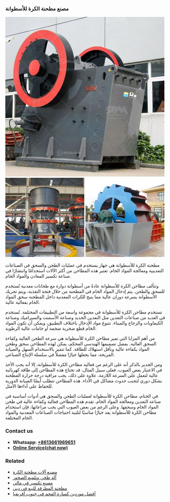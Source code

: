 <h3>مصنع مطحنة الكرة للأسطوانة</h3><img src='1701853867.jpg' alt=''><p>مطحنة الكرة للأسطوانة هي جهاز يستخدم في عمليات الطحن والسحق في الصناعات التعدينية ومعالجة المواد الخام. تعتبر هذه المطاحن من أكثر الآلات استخدامًا وانتشارًا في صناعة تكسير المعادن والمواد الخام.</p><p>وتتألف مطاحن الكرة للأسطوانة عادةً من أسطوانة دوارة مع طحانات معدنية تُستخدم للسحق والطحن. يتم إدخال المواد الخام في المطحنة من خلال فتحة التغذية، ويتم تحريك الأسطوانة بسرعة دوران عالية مما يتيح للكرات المعدنية داخل المطحنة سحق المواد الخام بفعالية عالية.</p><p>تستخدم مطاحن الكرة للأسطوانة في مجموعة واسعة من التطبيقات المختلفة. تُستخدم في العديد من صناعات التعدين مثل التعدين الحديد وصناعة الأسمنت والسيراميك وصناعة الكيماويات والزجاج والميناء. تتنوع مواد الإدخال باختلاف التطبيق، ويمكن أن تكون المواد الخام قطع صخرية ضخمة أو خامات عالية الرطوبة.</p><p>من أهم المزايا التي تميز مطاحن الكرة للأسطوانة هي سرعة الطحن العالية وكفاءة السحق العالية. بفضل تصميمها الهندسي المحكم، يمكن لهذه المطاحن سحق وطحن المواد بكفاءة عالية وبأقل استهلاك للطاقة. كما تتميز بالاستخدام السهل والصيانة المريحة، مما يجعلها خيارًا مفضلاً في سلسلة الإنتاج الصناعي.</p><p>ومن الجدير بالذكر أنه على الرغم من فعالية مطاحن الكرة للأسطوانة، إلا أنه يجب الأخذ في الاعتبار بعض العيوب. فعلى سبيل المثال، قد تحتاج هذه المطاحن إلى طاقة كهربائية عالية لتعمل على السرعة اللازمة. علاوة على ذلك، يجب مراقبة درجة حرارة المطحنة بشكل دوري لتجنب حدوث مشاكل في الأداء. هذه المطاحن تتطلب أيضًا الصيانة الدورية للحفاظ على أداءها الأمثل.</p><p>في الختام، مطاحن الكرة للأسطوانة لعمليات الطحن والسحق هي أدوات أساسية في صناعة التعدين ومعالجة المواد الخام. تقدم هذه المطاحن فعالية وكفاءة عالية في طحن المواد الخام وسحقها. وعلى الرغم من بعض العيوب التي يجب مراعاتها، فإن استخدام مطاحن الكرة للأسطوانة يعد خيارًا مناسبًا لتلبية احتياجات الصناعات المعدنية والمواد الخام المختلفة.</p><h3>Contact us</h3><ul><li><strong>Whatsapp:&nbsp;<a href="https://wa.me/8613661969651">+8613661969651</a></strong></li><li><a href="https://swt.shibang-china.com/?git&amp;zhl&amp;مصنع مطحنة الكرة للأسطوانة"><strong>Online Service(chat now)</strong></a></li></ul><h3>Related</h3><ul><li><a href='مصنع آلات مطحنة الكرة.md'>مصنع آلات مطحنة الكرة</a></li><li><a href='آلة طحن وتلميع الصخور.md'>آلة طحن وتلميع الصخور</a></li><li><a href='مصنع تكسير في مالي.md'>مصنع تكسير في مالي</a></li><li><a href='مطحنة المطرقة للبيع في دبي.md'>مطحنة المطرقة للبيع في دبي</a></li><li><a href='أفضل موردين كسارة الفحم في جنوب أفريقيا.md'>أفضل موردين كسارة الفحم في جنوب أفريقيا</a></li></ul>